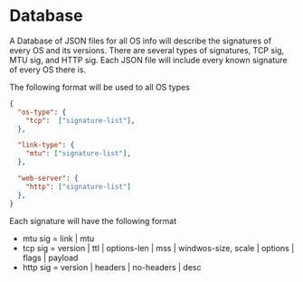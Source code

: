 # Database

A Database of JSON files for all OS info will describe the signatures of every OS and its versions.
There are several types of signatures, TCP sig, MTU sig, and HTTP sig. Each JSON file will include every known signature of every OS there is.

The following format will be used to all OS types
``` json
{
  "os-type": {
    "tcp":  ["signature-list"],
  },

  "link-type": {
    "mtu": ["signature-list"],
  },

  "web-server": {
    "http": ["signature-list"]
  },
}
```

Each signature will have the following format 
* mtu sig  = link | mtu
* tcp sig  = version | ttl | options-len | mss | windwos-size, scale | options | flags | payload
* http sig = version | headers | no-headers | desc 

